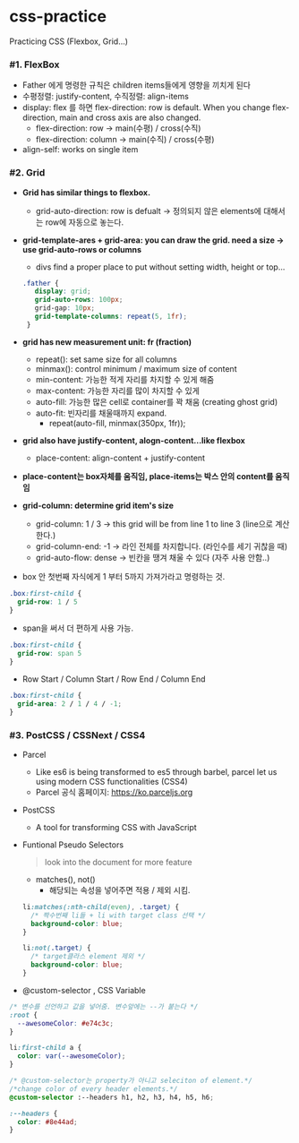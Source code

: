 # css-practice

Practicing CSS (Flexbox, Grid...)

### **#1. FlexBox**

  - Father 에게 명령한 규칙은 children items들에게 영향을 끼치게 된다
  - 수평정렬: justify-content, 수직정렬: align-items
  - display: flex 를 하면 flex-direction: row is default. When you change flex-direction, main and cross axis are also changed.
    - flex-direction: row -> main(수평) / cross(수직)
    - flex-direction: column -> main(수직) / cross(수평)
  - align-self: works on single item

### **#2. Grid**

  - **Grid has similar things to flexbox.**
    - grid-auto-direction: row is defualt -> 정의되지 않은 elements에 대해서는 row에 자동으로 놓는다.

  - **grid-template-ares + grid-area: you can draw the grid. need a size -> use grid-auto-rows or columns**
    - divs find a proper place to put without setting width, height or top...

    ```css
    .father {
       display: grid;
       grid-auto-rows: 100px;
       grid-gap: 10px;
       grid-template-columns: repeat(5, 1fr);
     }
    ```

  - **grid has new measurement unit: fr (fraction)**
    - repeat(): set same size for all columns
    - minmax(): control minimum / maximum size of content
    - min-content: 가능한 적게 자리를 차지할 수 있게 해줌
    - max-content: 가능한 자리를 많이 차지할 수 있게
    - auto-fill: 가능한 많은 cell로 container를 꽉 채움 (creating ghost grid)
    - auto-fit: 빈자리를 채울때까지 expand.
      - repeat(auto-fill, minmax(350px, 1fr));

  - **grid also have justify-content, alogn-content...like flexbox**
    - place-content:  align-content + justify-content 

  - **place-content는 box자체를 움직임, place-items는 박스 안의 content를 움직임**

  - **grid-column: determine grid item's size**
    - grid-column: 1 / 3 -> this grid will be from line 1 to line 3 (line으로 계산한다.)
    - grid-column-end: -1 -> 라인 전체를 차지합니다. (라인수를 세기 귀찮을 때)
    - grid-auto-flow: dense -> 빈칸을 땡겨 채울 수 있다 (자주 사용 안함..)

  - box 안 첫번째 자식에게 1 부터 5까지 가져가라고 명령하는 것.
```css
.box:first-child {
  grid-row: 1 / 5
}
```
- span을 써서 더 편하게 사용 가능.
```css
.box:first-child {
  grid-row: span 5
}
```

- Row Start / Column Start / Row End / Column End
```css
.box:first-child {
  grid-area: 2 / 1 / 4 / -1;
}
```



### **#3. PostCSS / CSSNext / CSS4**
- Parcel
  - Like es6 is being transformed to es5 through barbel, parcel let us using modern CSS functionalities (CSS4)
  - Parcel 공식 홈페이지: https://ko.parceljs.org

- PostCSS
  - A tool for transforming CSS with JavaScript

- Funtional Pseudo Selectors
  > look into the document for more feature
  - matches(), not()
    - 해당되는 속성을 넣어주면 적용 / 제외 시킴.
  ```css
  li:matches(:nth-child(even), .target) {
    /* 짝수번째 li들 + li with target class 선택 */
    background-color: blue;
  }

  li:not(.target) {
    /* target클라스 element 제외 */
    background-color: blue;
  }
  ```

- @custom-selector , CSS Variable
```css
/* 변수를 선언하고 값을 넣어줌. 변수앞에는 --가 붙는다 */
:root {
  --awesomeColor: #e74c3c;
}

li:first-child a {
  color: var(--awesomeColor);
}

/* @custom-selector는 property가 아니고 seleciton of element.*/
/*change color of every header elements.*/
@custom-selector :--headers h1, h2, h3, h4, h5, h6;

:--headers {
  color: #8e44ad;
}
```